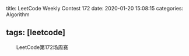 title: LeetCode Weekly Contest 172
date: 2020-01-20 15:08:15
categories: Algorithm

tags: [leetcode]
---

　　LeetCode第172场周赛

<!-- more -->